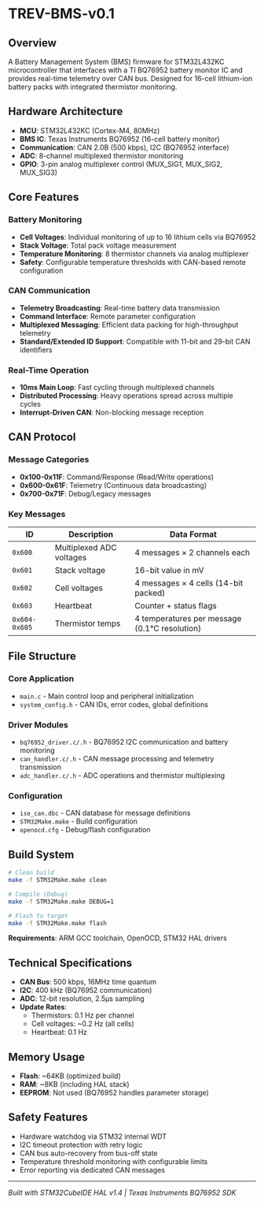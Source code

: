 # TREV-BMS-v0.1

## Overview

A Battery Management System (BMS) firmware for STM32L432KC microcontroller that interfaces with a TI BQ76952 battery monitor IC and provides real-time telemetry over CAN bus. Designed for 16-cell lithium-ion battery packs with integrated thermistor monitoring.

## Hardware Architecture

- **MCU**: STM32L432KC (Cortex-M4, 80MHz)
- **BMS IC**: Texas Instruments BQ76952 (16-cell battery monitor)
- **Communication**: CAN 2.0B (500 kbps), I2C (BQ76952 interface)
- **ADC**: 8-channel multiplexed thermistor monitoring
- **GPIO**: 3-pin analog multiplexer control (MUX_SIG1, MUX_SIG2, MUX_SIG3)

## Core Features

### Battery Monitoring
- **Cell Voltages**: Individual monitoring of up to 16 lithium cells via BQ76952
- **Stack Voltage**: Total pack voltage measurement
- **Temperature Monitoring**: 8 thermistor channels via analog multiplexer
- **Safety**: Configurable temperature thresholds with CAN-based remote configuration

### CAN Communication
- **Telemetry Broadcasting**: Real-time battery data transmission
- **Command Interface**: Remote parameter configuration
- **Multiplexed Messaging**: Efficient data packing for high-throughput telemetry
- **Standard/Extended ID Support**: Compatible with 11-bit and 29-bit CAN identifiers

### Real-Time Operation
- **10ms Main Loop**: Fast cycling through multiplexed channels
- **Distributed Processing**: Heavy operations spread across multiple cycles
- **Interrupt-Driven CAN**: Non-blocking message reception

## CAN Protocol

### Message Categories
- **0x100-0x11F**: Command/Response (Read/Write operations)
- **0x600-0x61F**: Telemetry (Continuous data broadcasting)  
- **0x700-0x71F**: Debug/Legacy messages

### Key Messages
| ID | Description | Data Format |
|----|-------------|-------------|
| `0x600` | Multiplexed ADC voltages | 4 messages × 2 channels each |
| `0x601` | Stack voltage | 16-bit value in mV |
| `0x602` | Cell voltages | 4 messages × 4 cells (14-bit packed) |
| `0x603` | Heartbeat | Counter + status flags |
| `0x604-0x605` | Thermistor temps | 4 temperatures per message (0.1°C resolution) |

## File Structure

### Core Application
- `main.c` - Main control loop and peripheral initialization
- `system_config.h` - CAN IDs, error codes, global definitions

### Driver Modules
- `bq76952_driver.c/.h` - BQ76952 I2C communication and battery monitoring
- `can_handler.c/.h` - CAN message processing and telemetry transmission
- `adc_handler.c/.h` - ADC operations and thermistor multiplexing

### Configuration
- `iso_can.dbc` - CAN database for message definitions
- `STM32Make.make` - Build configuration
- `openocd.cfg` - Debug/flash configuration

## Build System

```bash
# Clean build
make -f STM32Make.make clean

# Compile (Debug)
make -f STM32Make.make DEBUG=1

# Flash to target
make -f STM32Make.make flash
```

**Requirements**: ARM GCC toolchain, OpenOCD, STM32 HAL drivers

## Technical Specifications

- **CAN Bus**: 500 kbps, 16MHz time quantum
- **I2C**: 400 kHz (BQ76952 communication)
- **ADC**: 12-bit resolution, 2.5μs sampling
- **Update Rates**: 
  - Thermistors: 0.1 Hz per channel
  - Cell voltages: ~0.2 Hz (all cells)
  - Heartbeat: 0.1 Hz

## Memory Usage
- **Flash**: ~64KB (optimized build)
- **RAM**: ~8KB (including HAL stack)
- **EEPROM**: Not used (BQ76952 handles parameter storage)

## Safety Features
- Hardware watchdog via STM32 internal WDT
- I2C timeout protection with retry logic
- CAN bus auto-recovery from bus-off state
- Temperature threshold monitoring with configurable limits
- Error reporting via dedicated CAN messages

---
*Built with STM32CubeIDE HAL v1.4 | Texas Instruments BQ76952 SDK*
